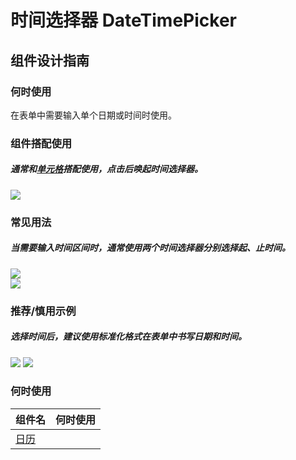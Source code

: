 # 时间选择器 DateTimePicker

## 组件设计指南

### 何时使用

在表单中需要输入单个日期或时间时使用。

### 组件搭配使用

##### 通常和[单元格](./Cell)搭配使用，点击后唤起时间选择器。

 <div class="item">
   <img src="https://oteam-tdesign-1258344706.cos.ap-guangzhou.myqcloud.com/site/design/mobile-guide/DateTimePicker%201.png" />
 </div>

### 常见用法

##### 当需要输入时间区间时，通常使用两个时间选择器分别选择起、止时间。

 <div class="item">
    <img src="https://oteam-tdesign-1258344706.cos.ap-guangzhou.myqcloud.com/site/design/mobile-guide/DateTimePicker%202-1.png" />
 </div>

 <div class="item">
    <img src="https://oteam-tdesign-1258344706.cos.ap-guangzhou.myqcloud.com/site/design/mobile-guide/DateTimePicker%202-2.png" />
 </div> 

### 推荐/慎用示例

##### 选择时间后，建议使用标准化格式在表单中书写日期和时间。

<div class="legend">
  <div class="item">
    <img src="https://oteam-tdesign-1258344706.cos.ap-guangzhou.myqcloud.com/site/design/mobile-guide/DateTimePicker%203.png" />
    <img class="tag" src="https://oteam-tdesign-1258344706.cos.ap-guangzhou.myqcloud.com/site/doc/good.png" />
  </div>
</div>


### 何时使用
| 组件名 | 何时使用                             |
| :----- | :----------------------------------- |
| [日历](./Calendar) |  |
